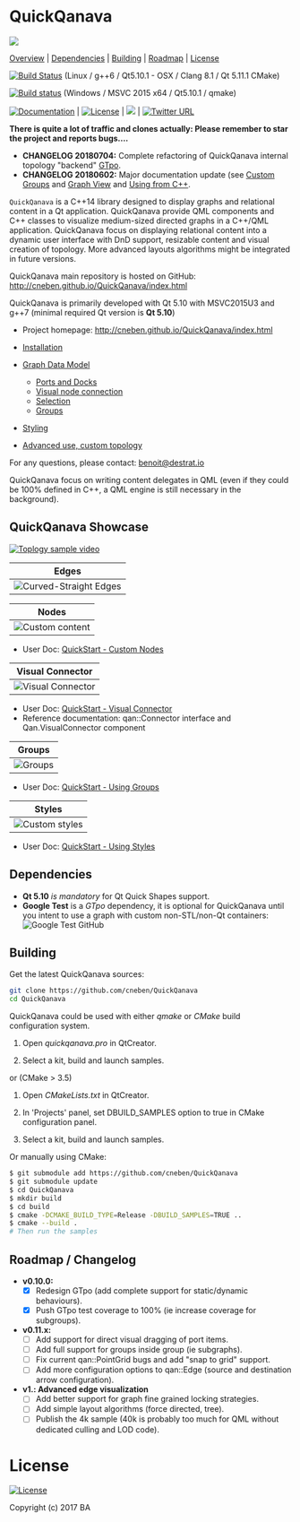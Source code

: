 QuickQanava 
============================

![](https://github.com/cneben/QuickQanava/blob/master/doc/web/docs/images/home.png)

[Overview](#QuickQanava) |
[Dependencies](#Dependencies) |
[Building](#building) |
[Roadmap](#Roadmap) |
[License](#license)

[![Build Status](https://travis-ci.org/cneben/QuickQanava.svg?branch=master)](https://travis-ci.org/cneben/QuickQanava)  (Linux / g++6 / Qt5.10.1 - OSX / Clang 8.1 / Qt 5.11.1 CMake)

[![Build status](https://ci.appveyor.com/api/projects/status/ghpiaqqew63er8ea?svg=true)](https://ci.appveyor.com/project/cneben/quickqanava) (Windows / MSVC 2015 x64 / Qt5.10.1 / qmake)

[![Documentation](https://img.shields.io/badge/docs-doxygen-blue.svg)](http://cneben.github.io/QuickQanava/) |
[![License](https://img.shields.io/badge/License-BSD%203--Clause-blue.svg)](https://opensource.org/licenses/BSD-3-Clause) |
![](https://img.shields.io/badge/version-0.10.0-blue.svg) |
[![Twitter URL](https://img.shields.io/twitter/url/https/twitter.com/fold_left.svg?style=social&label=Follow%20%40QuickQanava)](https://twitter.com/QuickQanava)

**There is quite a lot of traffic and clones actually: Please remember to star the project and reports bugs....**

+ **CHANGELOG 20180704:** Complete refactoring of QuickQanava internal topology "backend" [GTpo](https://github.com/cneben/QuickQanava/tree/master/GTpo).
+ **CHANGELOG 20180602:** Major documentation update (see [Custom Groups](http://cneben.github.io/QuickQanava/nodes/index.html#custom-groups) and [Graph View](http://cneben.github.io/QuickQanava/graph/index.html#graph-view) and [Using from C++](http://cneben.github.io/QuickQanava/advanced/index.html#using-from-c).

`QuickQanava` is a C++14 library designed to display graphs and relational content in a Qt application. QuickQanava provide QML components and C++ classes to visualize medium-sized directed graphs in a C++/QML application. QuickQanava focus on displaying relational content into a dynamic user interface with DnD support, resizable content and visual creation of topology. More advanced layouts algorithms might be integrated in future versions.

QuickQanava main repository is hosted on GitHub: http://cneben.github.io/QuickQanava/index.html

QuickQanava is primarily developed with Qt 5.10 with MSVC2015U3 and g++7 (minimal required Qt version is **Qt 5.10**)

+ Project homepage: http://cneben.github.io/QuickQanava/index.html

+ [Installation](http://cneben.github.io/QuickQanava/installation/index.html)
+ [Graph Data Model](http://cneben.github.io/QuickQanava/graph/index.html)
  + [Ports and Docks](http://cneben.github.io/QuickQanava/nodes/index.html#docks-and-ports)
  + [Visual node connection](http://cneben.github.io/QuickQanava/edges/index.html#visual-creation-of-edges)
  + [Selection](http://cneben.github.io/QuickQanava/nodes/index.html#selection)
  + [Groups](http://cneben.github.io/QuickQanava/nodes/index.html#grouping-nodes)
+ [Styling](http://cneben.github.io/QuickQanava/styles/index.html#node-style)
+ [Advanced use, custom topology](http://cneben.github.io/QuickQanava/advanced/index.html)


For any questions, please contact: benoit@destrat.io

QuickQanava focus on writing content delegates in QML (even if they could be 100% defined in C++, a QML engine is still necessary in the background).

## QuickQanava Showcase

[![Toplogy sample video](https://img.youtube.com/vi/bUTO_PeegP4/0.jpg)](https://www.youtube.com/watch?v=bUTO_PeegP4)

| Edges       | 
| :---:       |
| ![Curved-Straight Edges](https://github.com/cneben/QuickQanava/blob/master/doc/web/docs/images/edges-curved-straight.gif) |

| Nodes       | 
| :---:       |
| ![Custom content](https://github.com/cneben/QuickQanava/blob/master/doc/web/docs/images/sample-nodes.gif) |

  - User Doc:  [QuickStart - Custom Nodes](http://cneben.github.io/QuickQanava/topology/index.html#displaying-custom-nodes)

| Visual Connector       |   
| :---:                  | 
![Visual Connector](https://github.com/cneben/QuickQanava/blob/master/doc/web/docs/images/sample-dataflow-short.gif) |

  - User Doc:  [QuickStart - Visual Connector](http://cneben.github.io/QuickQanava/topology/index.html#visual-connection-of-nodes)
  - Reference documentation: qan::Connector interface and Qan.VisualConnector component

| Groups       | 
| :---:        | 
| ![Groups](https://github.com/cneben/QuickQanava/blob/master/doc/web/docs/nodes/sample-groups.gif) |

  - User Doc:  [QuickStart - Using Groups](http://cneben.github.io/QuickQanava/topology/index.html#using-groups)

| Styles       |
| :---:        | 
| ![Custom styles](https://github.com/cneben/QuickQanava/blob/master/doc/web/docs/images/sample-styles.gif) |

  - User Doc:  [QuickStart - Using Styles](http://cneben.github.io/QuickQanava/styles/index.html)

## Dependencies

- **Qt 5.10** _is mandatory_ for Qt Quick Shapes support.
- **Google Test** is a *GTpo* dependency, it is optional for QuickQanava until you intent to use a graph with custom non-STL/non-Qt containers: ![Google Test GitHub](https://github.com/google/googletest)

## Building

Get the latest QuickQanava sources:

```sh
git clone https://github.com/cneben/QuickQanava
cd QuickQanava
```

QuickQanava could be used with either _qmake_ or _CMake_ build configuration system.

1. Open _quickqanava.pro_ in QtCreator.

2. Select a kit, build and launch samples.

or (CMake > 3.5)

1. Open _CMakeLists.txt_ in QtCreator.

2. In 'Projects' panel, set DBUILD_SAMPLES option to true in CMake configuration panel.

3. Select a kit, build and launch samples.

Or manually using CMake:

```sh
$ git submodule add https://github.com/cneben/QuickQanava
$ git submodule update
$ cd QuickQanava
$ mkdir build
$ cd build
$ cmake -DCMAKE_BUILD_TYPE=Release -DBUILD_SAMPLES=TRUE ..
$ cmake --build .
# Then run the samples
```

## Roadmap / Changelog

  - **v0.10.0:**	 
    - [X] Redesign GTpo (add complete support for static/dynamic behaviours).
    - [X] Push GTpo test coverage to 100% (ie increase coverage for subgroups).
  - **v0.11.x:**	 
    - [ ] Add support for direct visual dragging of port items.
    - [ ] Add full support for groups inside group (ie subgraphs).
    - [ ] Fix current qan::PointGrid bugs and add "snap to grid" support.
    - [ ] Add more configuration options to qan::Edge (source and destination arrow configuration).
  - **v1.: Advanced edge visualization**
    - [ ] Add better support for graph fine grained locking strategies.
    - [ ] Add simple layout algorithms (force directed, tree).
    - [ ] Publish the 4k sample (40k is probably too much for QML without dedicated culling and LOD code).

License
=======

[![License](https://img.shields.io/badge/License-BSD%203--Clause-blue.svg)](https://opensource.org/licenses/BSD-3-Clause)

Copyright (c) 2017 BA

